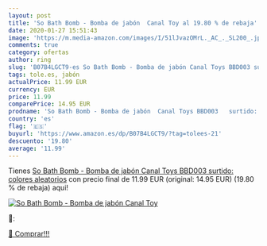 ```yaml
---
layout: post
title: 'So Bath Bomb - Bomba de jabón  Canal Toy al 19.80 % de rebaja'
date: 2020-01-27 15:51:43
image: 'https://m.media-amazon.com/images/I/51lJvazOMrL._AC_._SL200_.jpg'
comments: true
category: ofertas
author: ring
slug: 'B07B4LGCT9-es So Bath Bomb - Bomba de jabón Canal Toys BBD003 surtido:...'
tags: tole.es, jabón
actualPrice: 11.99 EUR
currency: EUR
price: 11.99
comparePrice: 14.95 EUR
prodname: 'So Bath Bomb - Bomba de jabón  Canal Toys BBD003   surtido: colores aleatorios'
country: 'es'
flag: '🇪🇸'
buyurl: 'https://www.amazon.es/dp/B07B4LGCT9/?tag=tolees-21'
descuento: '19.80'
average: '11.99'
---
```


Tienes [So Bath Bomb - Bomba de jabón  Canal Toys BBD003   surtido: colores aleatorios](https://www.amazon.es/dp/B07B4LGCT9/?tag=tolees-21) con precio final de  11.99 EUR (original: 14.95 EUR) (19.80 %  de rebaja) aqui!

[![So Bath Bomb - Bomba de jabón  Canal Toy](https://m.media-amazon.com/images/I/51lJvazOMrL._AC_._SL200_.jpg)](https://www.amazon.es/dp/B07B4LGCT9/?tag=tolees-21)

🔎:


[🛒 Comprar!!!](https://www.amazon.es/dp/B07B4LGCT9/?tag=tolees-21)
